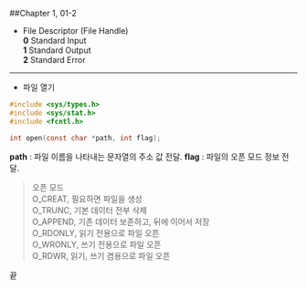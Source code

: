##Chapter 1, 01-2

* File Descriptor (File Handle)  
	**0** Standard Input  
	**1** Standard Output  
	**2** Standard Error  

***

* 파일 열기
```C
#include <sys/types.h>
#include <sys/stat.h>
#include <fcntl.h>

int open(const char *path, int flag);
```  
**path** : 파일 이름을 나타내는 문자열의 주소 값 전달. 
**flag** : 파일의 오픈 모드 정보 전달.
  
>오픈 모드  
O_CREAT, 필요하면 파일을 생성  
O_TRUNC, 기본 데이터 전부 삭제  
O_APPEND, 기존 데이터 보존하고, 뒤에 이어서 저장  
O_RDONLY, 읽기 전용으로 파일 오픈  
O_WRONLY, 쓰기 전용으로 파일 오픈  
O_RDWR, 읽기, 쓰기 겸용으로 파일 오픈

끝
